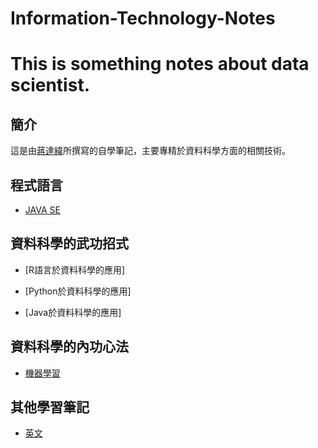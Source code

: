 # Information-Technology-Notes 
# This is something notes about data scientist.

## 簡介
 這是由[蔣達緯](https://www.facebook.com/djaing1)所撰寫的自學筆記，主要專精於資料科學方面的相關技術。

## 程式語言

- [JAVA SE](https://mirdex.github.io/JavaSE/)

## 資料科學的武功招式

- [R語言於資料科學的應用]

- [Python於資料科學的應用]

- [Java於資料科學的應用]

## 資料科學的內功心法

- [機器學習](https://mirdex.github.io/mirdex_learning/)

## 其他學習筆記

- [英文](https://mirdex.github.io/Study-English/)
